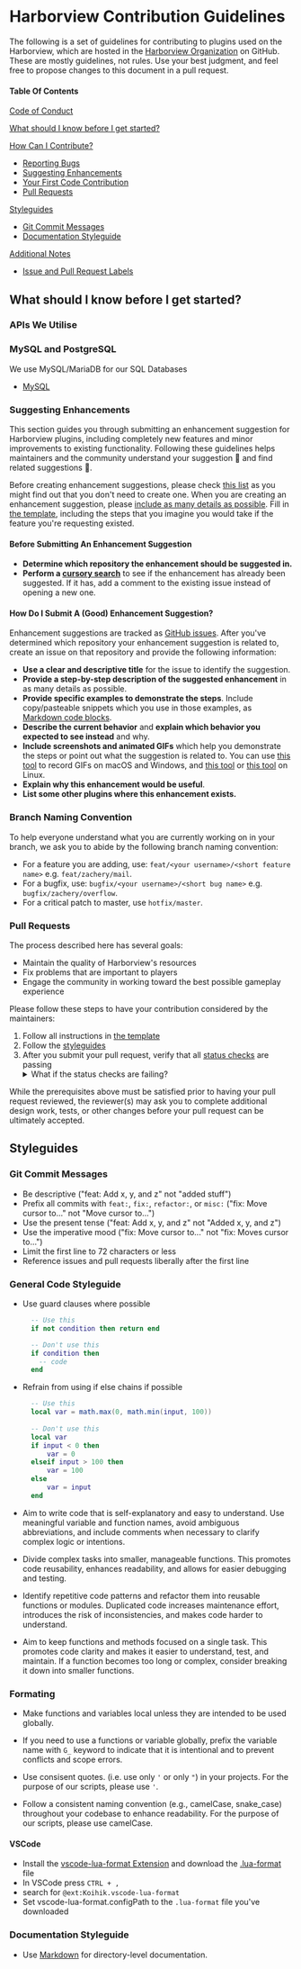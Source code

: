   # Harborview Contribution Guidelines

The following is a set of guidelines for contributing to plugins used on the Harborview, which are hosted in the [Harborview Organization](https://github.com/HarborviewRP) on GitHub. These are mostly guidelines, not rules. Use your best judgment, and feel free to propose changes to this document in a pull request.

#### Table Of Contents

[Code of Conduct](#code-of-conduct)

[What should I know before I get started?](#what-should-i-know-before-i-get-started)

[How Can I Contribute?](#how-can-i-contribute)

-   [Reporting Bugs](#reporting-bugs)
-   [Suggesting Enhancements](#suggesting-enhancements)
-   [Your First Code Contribution](#your-first-code-contribution)
-   [Pull Requests](#pull-requests)

[Styleguides](#styleguides)

-   [Git Commit Messages](#git-commit-messages)
-   [Documentation Styleguide](#documentation-styleguide)

[Additional Notes](#additional-notes)

-   [Issue and Pull Request Labels](#issue-and-pull-request-labels)

## What should I know before I get started?

### APIs We Utilise

### MySQL and PostgreSQL

We use MySQL/MariaDB for our SQL Databases

-   [MySQL](https://dev.mysql.com/doc/)

### Suggesting Enhancements

This section guides you through submitting an enhancement suggestion for Harborview plugins, including completely new features and minor improvements to existing functionality. Following these guidelines helps maintainers and the community understand your suggestion :pencil: and find related suggestions :mag_right:.

Before creating enhancement suggestions, please check [this list](#before-submitting-an-enhancement-suggestion) as you might find out that you don't need to create one. When you are creating an enhancement suggestion, please [include as many details as possible](#how-do-i-submit-a-good-enhancement-suggestion). Fill in [the template](https://github.com/HarborviewRP/.github/ISSUE_TEMPLATE/feature_request.md), including the steps that you imagine you would take if the feature you're requesting existed.

#### Before Submitting An Enhancement Suggestion

-   **Determine which repository the enhancement should be suggested in.**
-   **Perform a [cursory search](https://github.com/search?q=+is%3Aissue+user%3ATBDSRP)** to see if the enhancement has already been suggested. If it has, add a comment to the existing issue instead of opening a new one.

#### How Do I Submit A (Good) Enhancement Suggestion?

Enhancement suggestions are tracked as [GitHub issues](https://guides.github.com/features/issues/). After you've determined which repository your enhancement suggestion is related to, create an issue on that repository and provide the following information:

-   **Use a clear and descriptive title** for the issue to identify the suggestion.
-   **Provide a step-by-step description of the suggested enhancement** in as many details as possible.
-   **Provide specific examples to demonstrate the steps**. Include copy/pasteable snippets which you use in those examples, as [Markdown code blocks](https://help.github.com/articles/markdown-basics/#multiple-lines).
-   **Describe the current behavior** and **explain which behavior you expected to see instead** and why.
-   **Include screenshots and animated GIFs** which help you demonstrate the steps or point out what the suggestion is related to. You can use [this tool](https://www.cockos.com/licecap/) to record GIFs on macOS and Windows, and [this tool](https://github.com/colinkeenan/silentcast) or [this tool](https://github.com/GNOME/byzanz) on Linux.
-   **Explain why this enhancement would be useful**.
-   **List some other plugins where this enhancement exists.**

### Branch Naming Convention

To help everyone understand what you are currently working on in your branch, we ask you to abide by the following branch naming convention:

-   For a feature you are adding, use: `feat/<your username>/<short feature name>` e.g. `feat/zachery/mail`.
-   For a bugfix, use: `bugfix/<your username>/<short bug name>` e.g. `bugfix/zachery/overflow`.
-   For a critical patch to master, use `hotfix/master`.

### Pull Requests

The process described here has several goals:

-   Maintain the quality of Harborview's resources
-   Fix problems that are important to players
-   Engage the community in working toward the best possible gameplay experience

Please follow these steps to have your contribution considered by the maintainers:

1. Follow all instructions in [the template](https://github.com/HarborviewRP/.github/blob/main/ISSUE_TEMPLATE/feature_request.md)
2. Follow the [styleguides](#styleguides)
3. After you submit your pull request, verify that all [status checks](https://help.github.com/articles/about-status-checks/) are passing <details><summary>What if the status checks are failing?</summary>If a status check is failing, and you believe that the failure is unrelated to your change, please leave a comment on the pull request explaining why you believe the failure is unrelated. A maintainer will re-run the status check for you. If we conclude that the failure was a false positive, then we will open an issue to track that problem with our status check suite.</details>

While the prerequisites above must be satisfied prior to having your pull request reviewed, the reviewer(s) may ask you to complete additional design work, tests, or other changes before your pull request can be ultimately accepted.

## Styleguides

### Git Commit Messages

-   Be descriptive ("feat: Add x, y, and z" not "added stuff")
-   Prefix all commits with `feat:`, `fix:`, `refactor:`, or `misc:` ("fix: Move cursor to..." not "Move cursor to...")
-   Use the present tense ("feat: Add x, y, and z" not "Added x, y, and z")
-   Use the imperative mood ("fix: Move cursor to..." not "fix: Moves cursor to...")
-   Limit the first line to 72 characters or less
-   Reference issues and pull requests liberally after the first line

### General Code Styleguide
-   Use guard clauses where possible

    ```lua
      -- Use this
      if not condition then return end

      -- Don't use this
      if condition then
        -- code
      end
    ```
-   Refrain from using if else chains if possible

    ```lua
      -- Use this
      local var = math.max(0, math.min(input, 100))
      
      -- Don't use this
      local var
      if input < 0 then
          var = 0
      elseif input > 100 then
          var = 100
      else
          var = input
      end
    ```

- Aim to write code that is self-explanatory and easy to understand. Use meaningful variable and function names, avoid ambiguous abbreviations, and include comments when necessary to clarify complex logic or intentions.

- Divide complex tasks into smaller, manageable functions. This promotes code reusability, enhances readability, and allows for easier debugging and testing.

- Identify repetitive code patterns and refactor them into reusable functions or modules. Duplicated code increases maintenance effort, introduces the risk of inconsistencies, and makes code harder to understand.

-  Aim to keep functions and methods focused on a single task. This promotes code clarity and makes it easier to understand, test, and maintain. If a function becomes too long or complex, consider breaking it down into smaller functions.

### Formating

- Make functions and variables local unless they are intended to be used globally.
- If you need to use a functions or variable globally, prefix the variable name with `G_` keyword to indicate that it is intentional and to prevent conflicts and scope errors.

- Use consisent quotes. (i.e. use only `'` or only `"`) in your projects. For the purpose of our scripts, please use `'`.

- Follow a consistent naming convention (e.g., camelCase, snake_case) throughout your codebase to enhance readability. For the purpose of our scripts, please use camelCase.

#### VSCode
- Install the [vscode-lua-format Extension](https://marketplace.visualstudio.com/items?itemName=Koihik.vscode-lua-format) and download the [.lua-format](https://github.com/HarborviewRP/.github/blob/main/.lua-format) file
- In VSCode press `CTRL + ,`
- search for `@ext:Koihik.vscode-lua-format`
- Set vscode-lua-format.configPath to the `.lua-format` file you've downloaded

### Documentation Styleguide
-   Use [Markdown](https://daringfireball.net/projects/markdown) for directory-level documentation.
